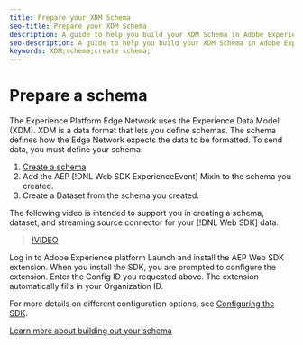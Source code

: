 ```yaml
---
title: Prepare your XDM Schema
seo-title: Prepare your XDM Schema
description: A guide to help you build your XDM Schema in Adobe Experience Platform
seo-description: A guide to help you build your XDM Schema in Adobe Experience Platform
keywords: XDM;schema;create schema;
---
```


# Prepare a schema

The Experience Platform Edge Network uses the Experience Data Model (XDM). XDM is a data format that lets you define schemas. The schema defines how the Edge Network expects the data to be formatted. To send data, you must define your schema.

1. [Create a schema](../../xdm/tutorials/create-schema-ui.md)
2. Add the AEP [!DNL Web SDK ExperienceEvent] Mixin to the schema you created.
3. Create a Dataset from the schema you created.

The following video is intended to support you in creating a schema, dataset, and streaming source connector for your [!DNL Web SDK] data.


>[!VIDEO](https://video.tv.adobe.com/v/35395?quality=12&learn=on)

Log in to Adobe Experience platform Launch and install the AEP Web SDK extension. When you install the SDK, you are prompted to configure the extension. Enter the Config ID you requested above. The extension automatically fills in your Organization ID.

For more details on different configuration options, see [Configuring the SDK](../fundamentals/configuring-the-sdk.md).

[Learn more about building out your schema](https://docs.adobe.com/content/help/en/experience-platform/xdm/schema/composition.html)
